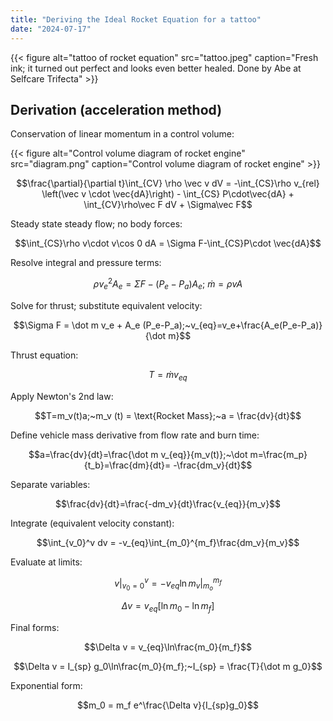 ```yaml
---
title: "Deriving the Ideal Rocket Equation for a tattoo"
date: "2024-07-17"
---
```


{{< figure alt="tattoo of rocket equation" src="tattoo.jpeg" caption="Fresh ink; it turned out perfect and looks even better healed. Done by Abe at Selfcare Trifecta" >}}

## Derivation (acceleration method)

Conservation of linear momentum in a control volume:

{{< figure alt="Control volume diagram of rocket engine" src="diagram.png" caption="Control volume diagram of rocket engine" >}}

$$\frac{\partial}{\partial t}\int_{CV} \rho \vec v dV = -\int_{CS}\rho v_{rel} \left(\vec v \cdot \vec{dA}\right) - \int_{CS} P\cdot\vec{dA} + \int_{CV}\rho\vec F dV + \Sigma\vec F$$

Steady state steady flow; no body forces:

$$\int_{CS}\rho v\cdot v\cos 0 dA = \Sigma F-\int_{CS}P\cdot \vec{dA}$$

Resolve integral and pressure terms:

$$\rho v_e^2 A_e = \Sigma F - (P_e-P_a)A_e;~\dot m=\rho v A$$

Solve for thrust; substitute equivalent velocity:

$$\Sigma F = \dot m v_e + A_e (P_e-P_a);~v_{eq}=v_e+\frac{A_e(P_e-P_a)}{\dot m}$$

Thrust equation:

$$T=\dot m v_{eq}$$

Apply Newton's 2nd law:

$$T=m_v(t)a;~m_v (t) = \text{Rocket Mass};~a = \frac{dv}{dt}$$

Define vehicle mass derivative from flow rate and burn time:

$$a=\frac{dv}{dt}=\frac{\dot m v_{eq}}{m_v(t)};~\dot m=\frac{m_p}{t_b}=\frac{dm}{dt}= -\frac{dm_v}{dt}$$

Separate variables:

$$\frac{dv}{dt}=\frac{-dm_v}{dt}\frac{v_{eq}}{m_v}$$

Integrate (equivalent velocity constant):

$$\int_{v_0}^v dv = -v_{eq}\int_{m_0}^{m_f}\frac{dm_v}{m_v}$$

Evaluate at limits:

$$v|^v_{v_0=0} = -v_{eq}\ln m_v|^{m_f}_{m_o}$$

$$\Delta v = v_{eq}[\ln m_0 - \ln m_f]$$

Final forms:

$$\Delta v = v_{eq}\ln\frac{m_0}{m_f}$$ 

$$\Delta v = I_{sp} g_0\ln\frac{m_0}{m_f};~I_{sp} = \frac{T}{\dot m g_0}$$

Exponential form:

$$m_0 = m_f e^\frac{\Delta v}{I_{sp}g_0}$$